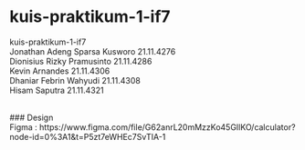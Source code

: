 # kuis-praktikum-1-if7
kuis-praktikum-1-if7 <br>
Jonathan Adeng Sparsa Kusworo 21.11.4276 <br>
Dionisius Rizky Pramusinto 21.11.4286 <br>
Kevin Arnandes 21.11.4306 <br>
Dhaniar Febrin Wahyudi 21.11.4308 <br>
Hisam Saputra 21.11.4321 <br>

<br>
### Design <br>
Figma : https://www.figma.com/file/G62anrL20mMzzKo45GIlKO/calculator?node-id=0%3A1&t=P5zt7eWHEc7SvTIA-1